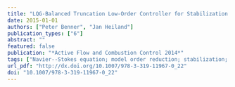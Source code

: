 ```yaml
---
title: "LQG-Balanced Truncation Low-Order Controller for Stabilization of Laminar Flows"
date: 2015-01-01
authors: ["Peter Benner", "Jan Heiland"]
publication_types: ["6"]
abstract: ""
featured: false
publication: "*Active Flow and Combustion Control 2014*"
tags: ["Navier--Stokes equation; model order reduction; stabilization; output feedback"]
url_pdf: "http://dx.doi.org/10.1007/978-3-319-11967-0_22"
doi: "10.1007/978-3-319-11967-0_22"
---
```


